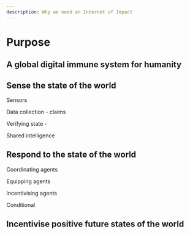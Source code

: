 ```yaml
---
description: Why we need an Internet of Impact
---
```


# Purpose

## A global digital immune system for humanity



## Sense the state of the world

Sensors

Data collection - claims

Verifying state - 

Shared intelligence



## Respond to the state of the world

Coordinating agents

Equipping agents

Incentivising agents

Conditional 

## Incentivise positive future states of the world




